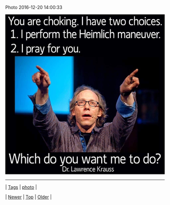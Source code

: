 <!--
title: Photo 2016-12-20 14
date: 2020-06-28T15:27:00.145Z
tags: photo
-->


Photo 2016-12-20 14:00:33

![](154720665601-0.jpg)

<!--BOTTOM-POST-NAVIGATION-->
---

| [Tags](tags.md) | [photo](tag-photo.md) |

| [Newer](154715210250.md) | [Top](index.md) | [Older](154728662665.md) |